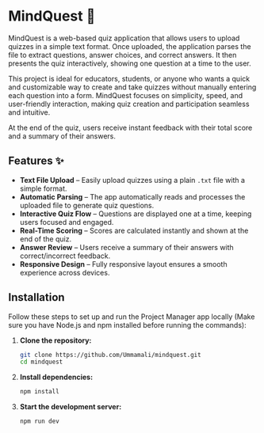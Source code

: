 # MindQuest 🧠

MindQuest is a web-based quiz application that allows users to upload quizzes in a simple text format. Once uploaded, the application parses the file to extract questions, answer choices, and correct answers. It then presents the quiz interactively, showing one question at a time to the user.

This project is ideal for educators, students, or anyone who wants a quick and customizable way to create and take quizzes without manually entering each question into a form. MindQuest focuses on simplicity, speed, and user-friendly interaction, making quiz creation and participation seamless and intuitive.

At the end of the quiz, users receive instant feedback with their total score and a summary of their answers.

## Features ✨

- **Text File Upload** – Easily upload quizzes using a plain `.txt` file with a simple format.
- **Automatic Parsing** – The app automatically reads and processes the uploaded file to generate quiz questions.
- **Interactive Quiz Flow** – Questions are displayed one at a time, keeping users focused and engaged.
- **Real-Time Scoring** – Scores are calculated instantly and shown at the end of the quiz.
- **Answer Review** – Users receive a summary of their answers with correct/incorrect feedback.
- **Responsive Design** – Fully responsive layout ensures a smooth experience across devices.

## Installation  

Follow these steps to set up and run the Project Manager app locally (Make sure you have Node.js and npm installed before running the commands):  

1. **Clone the repository:**  

    ```sh
   git clone https://github.com/Ummamali/mindquest.git
   cd mindquest

3. **Install dependencies:**

      ```sh
    npm install
    
4. **Start the development server:**

     ```sh
     npm run dev
